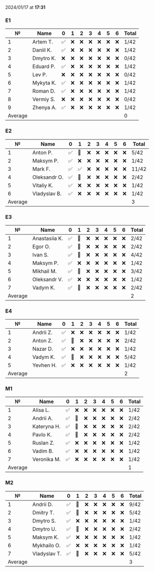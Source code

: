 2024/01/17 at **17:31**
### E1
|№|Name|0|1|2|3|4|5|6|Total|
|-----|-----|-----|-----|-----|-----|-----|-----|-----|-----|
|1|Artem T.|✅|❌|❌|❌|❌|❌|❌|1/42|
|2|Daniil K.|✅|❌|❌|❌|❌|❌|❌|1/42|
|3|Dmytro K.|❌|❌|❌|❌|❌|❌|❌|0/42|
|4|Eduard P.|✅|❌|❌|❌|❌|❌|❌|1/42|
|5|Lev P.|❌|❌|❌|❌|❌|❌|❌|0/42|
|6|Mykyta K.|✅|❌|❌|❌|❌|❌|❌|1/42|
|7|Roman D.|✅|❌|❌|❌|❌|❌|❌|1/42|
|8|Vermiy S.|❌|❌|❌|❌|❌|❌|❌|0/42|
|9|Zhenya A.|✅|❌|❌|❌|❌|❌|❌|1/42|
|Average|||||||||0|
### E2
|№|Name|0|1|2|3|4|5|6|Total|
|-----|-----|-----|-----|-----|-----|-----|-----|-----|-----|
|1|Anton P.|✅|🔄|❌|❌|❌|❌|❌|5/42|
|2|Maksym P.|✅|❌|❌|❌|❌|❌|❌|1/42|
|3|Mark F.|✅|✅|❌|❌|❌|❌|❌|11/42|
|4|Oleksandr O.|✅|🔄|❌|❌|❌|❌|❌|2/42|
|5|Vitaliy K.|✅|❌|❌|❌|❌|❌|❌|1/42|
|6|Vladyslav B.|✅|❌|❌|❌|❌|❌|❌|1/42|
|Average|||||||||3|
### E3
|№|Name|0|1|2|3|4|5|6|Total|
|-----|-----|-----|-----|-----|-----|-----|-----|-----|-----|
|1|Anastasiia K.|✅|🔄|❌|❌|❌|❌|❌|2/42|
|2|Egor O.|✅|🔄|❌|❌|❌|❌|❌|2/42|
|3|Ivan S.|✅|🔄|❌|❌|❌|❌|❌|4/42|
|4|Maksym P.|✅|❌|❌|❌|❌|❌|❌|1/42|
|5|Mikhail M.|✅|🔄|❌|❌|❌|❌|❌|3/42|
|6|Oleksandr V.|✅|❌|❌|❌|❌|❌|❌|1/42|
|7|Vadym K.|✅|🔄|❌|❌|❌|❌|❌|2/42|
|Average|||||||||2|
### E4
|№|Name|0|1|2|3|4|5|6|Total|
|-----|-----|-----|-----|-----|-----|-----|-----|-----|-----|
|1|Andrii Z.|✅|❌|❌|❌|❌|❌|❌|1/42|
|2|Anton Z.|✅|🔄|❌|❌|❌|❌|❌|2/42|
|3|Nazar D.|✅|❌|❌|❌|❌|❌|❌|1/42|
|4|Vadym K.|✅|🔄|❌|❌|❌|❌|❌|5/42|
|5|Yevhen H.|✅|❌|❌|❌|❌|❌|❌|1/42|
|Average|||||||||2|
### M1
|№|Name|0|1|2|3|4|5|6|Total|
|-----|-----|-----|-----|-----|-----|-----|-----|-----|-----|
|1|Alisa L.|✅|❌|❌|❌|❌|❌|❌|1/42|
|2|Andrii A.|✅|🔄|❌|❌|❌|❌|❌|2/42|
|3|Kateryna H.|✅|🔄|❌|❌|❌|❌|❌|2/42|
|4|Pavlo K.|✅|🔄|❌|❌|❌|❌|❌|2/42|
|5|Ruslan Z.|✅|❌|❌|❌|❌|❌|❌|1/42|
|6|Vadim B.|✅|❌|❌|❌|❌|❌|❌|1/42|
|7|Veronika M.|✅|❌|❌|❌|❌|❌|❌|1/42|
|Average|||||||||1|
### M2
|№|Name|0|1|2|3|4|5|6|Total|
|-----|-----|-----|-----|-----|-----|-----|-----|-----|-----|
|1|Andrii D.|✅|🔄|❌|❌|❌|❌|❌|9/42|
|2|Dmitry T.|✅|🔄|❌|❌|❌|❌|❌|5/42|
|3|Dmytro S.|✅|❌|❌|❌|❌|❌|❌|1/42|
|4|Dmytro U.|✅|🔄|❌|❌|❌|❌|❌|2/42|
|5|Maksym K.|✅|❌|❌|❌|❌|❌|❌|1/42|
|6|Mykhailo O.|✅|❌|❌|❌|❌|❌|❌|1/42|
|7|Vladyslav T.|✅|🔄|❌|❌|❌|❌|❌|5/42|
|Average|||||||||3|
